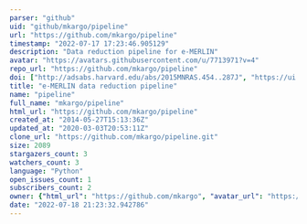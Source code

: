 ```yaml
---
parser: "github"
uid: "github/mkargo/pipeline"
url: "https://github.com/mkargo/pipeline"
timestamp: "2022-07-17 17:23:46.905129"
description: "Data reduction pipeline for e-MERLIN"
avatar: "https://avatars.githubusercontent.com/u/7713971?v=4"
repo_url: "https://github.com/mkargo/pipeline"
doi: ["http://adsabs.harvard.edu/abs/2015MNRAS.454..287J", "https://ui.adsabs.harvard.edu/abs/2014ascl.soft07017A/abstract"]
title: "e-MERLIN data reduction pipeline"
name: "pipeline"
full_name: "mkargo/pipeline"
html_url: "https://github.com/mkargo/pipeline"
created_at: "2014-05-27T15:13:36Z"
updated_at: "2020-03-03T20:53:11Z"
clone_url: "https://github.com/mkargo/pipeline.git"
size: 2089
stargazers_count: 3
watchers_count: 3
language: "Python"
open_issues_count: 1
subscribers_count: 2
owner: {"html_url": "https://github.com/mkargo", "avatar_url": "https://avatars.githubusercontent.com/u/7713971?v=4", "login": "mkargo", "type": "User"}
date: "2022-07-18 21:23:32.942786"
---
```

